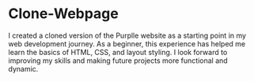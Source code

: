 # Clone-Webpage
I created a cloned version of the Purplle website as a starting point in my web development journey.  As a beginner, this experience has helped me learn the basics of HTML, CSS, and layout styling. I look forward to improving my skills and making future projects more functional and dynamic.
